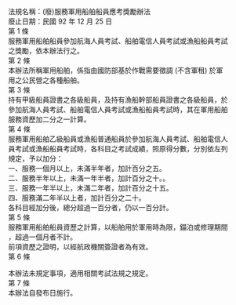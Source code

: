 法規名稱：(廢)服務軍用船舶船員應考獎勵辦法  
廢止日期：民國 92 年 12 月 25 日  
第 1 條  
服務軍用船舶船員參加航海人員考試、船舶電信人員考試或漁船船員考試  
之獎勵，依本辦法行之。  
第 2 條  
本辦法所稱軍用船舶，係指由國防部基於作戰需要徵調 (不含軍租) 於軍  
用之公民營之各種船舶。  
第 3 條  
持有甲級船員證書之各級船員，及持有漁船幹部船員證書之各級船員，於  
參加航海人員考試、船舶電信人員考試或漁船船員考試時，其在軍用船舶  
服務資歷加二分之一計算。  
第 4 條  
服務軍用船舶乙級船員或漁船普通船員於參加航海人員考試、船舶電信人  
員考試或漁船船員考試時，各科目之考試成績，照原得分數，分別依左列  
規定，予以加分：  
一、服務一個月以上，未滿半年者，加計百分之五。  
二、服務半年以上，未滿一年半者，加計百分之十。。  
三、服務一年半以上，未滿二年者，加計百分之十五。  
四、服務滿二年半以上者，加計百分之二十。  
各科目經加分後，總分超過一百分者，仍以一百分計。  
第 5 條  
服務軍用船舶船員資歷之計算，以船舶用於軍用時為限，錨泊或修理期間  
，超過一個月者不計。  
前項資歷之證明，以經航政機關簽證者為有效。  
第 6 條  


本辦法未規定事項，適用相關考試法規之規定。  
第 7 條  
本辦法自發布日施行。  


